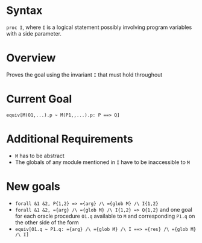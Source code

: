 # Syntax
`proc I`, where `I` is a logical statement possibly involving program variables with a side parameter.
# Overview
Proves the goal using the invariant `I` that must hold throughout
# Current Goal
`equiv[M(O1,...).p ~ M(P1,,...).p: P ==> Q]`
# Additional Requirements
- `M` has to be abstract
- The globals of any module mentioned in `I` have to be inaccessible to `M`
# New goals
- `forall &1 &2, P{1,2} => ={arg} /\ ={glob M} /\ I{1,2}`
- `forall &1 &2, ={arg} /\ ={glob M} /\ I{1,2} => Q{1,2}`
and one goal for each oracle procedure `O1.q` available to `M` and corresponding `P1.q` on the other side of the form
- `equiv[O1.q ~ P1.q: ={arg} /\ ={glob M} /\ I ==> ={res} /\ ={glob M} /\ I]`

